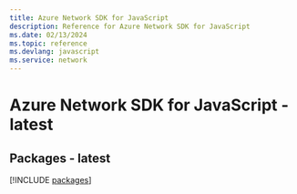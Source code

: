 ```yaml
---
title: Azure Network SDK for JavaScript
description: Reference for Azure Network SDK for JavaScript
ms.date: 02/13/2024
ms.topic: reference
ms.devlang: javascript
ms.service: network
---
```

# Azure Network SDK for JavaScript - latest
## Packages - latest
[!INCLUDE [packages](network-index.md)]